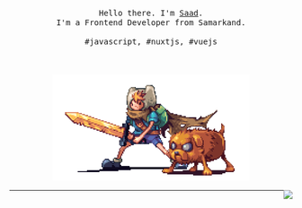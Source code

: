 
<p align="center">
  <br>
  <br>
  <br>
  <samp>Hello there. I'm <a href="https://mrsaaddev.vercel.app">Saad</a>.<br> I'm a Frontend Developer from Samarkand.<br><br>#javascript, #nuxtjs, #vuejs</samp>
  <br>
  <br>
  <br>
  <br>
  <img src="https://github.com/mrsaadDev/mrsaadDev/blob/main/preview.gif" width="350" />
</p>

<img align="right" src="https://github-readme-stats.vercel.app/api?username=mrsaadDev&show_icons=true&count_private=true&hide=contribs&include_all_commits=true&theme=highcontrast&bg_color=30,e96443,904e95" />

------------

